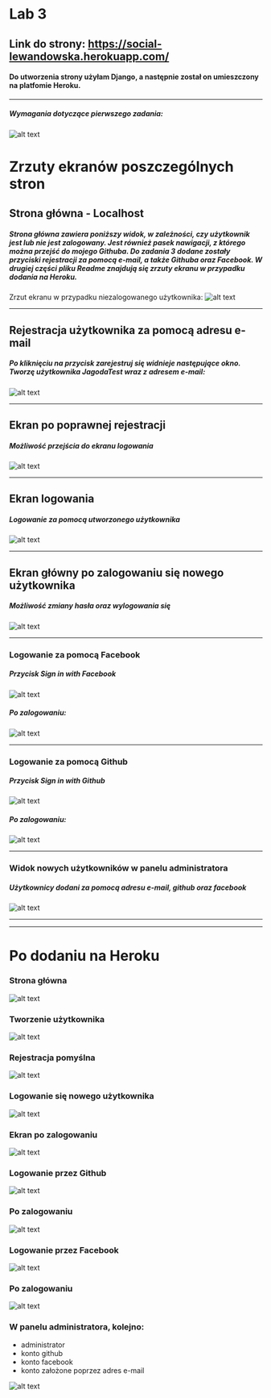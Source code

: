 # Lab 3

## Link do strony: https://social-lewandowska.herokuapp.com/ 
#### Do utworzenia strony użyłam Django, a następnie został on umieszczony na platfomie Heroku. 


---
####
##### Wymagania dotyczące pierwszego zadania:
####

![alt text](https://i.imgur.com/WAgSdJb.png)

# Zrzuty ekranów poszczególnych stron

## Strona główna - Localhost

##### Strona główna zawiera poniższy widok, w zależności, czy użytkownik jest lub nie jest zalogowany. Jest również pasek nawigacji, z którego można przejść do mojego Githuba. Do zadania 3 dodane zostały przyciski rejestracji za pomocą e-mail, a także Githuba oraz Facebook. W drugiej części pliku Readme znajdują się zrzuty ekranu w przypadku dodania na Heroku.
####

Zrzut ekranu w przypadku niezalogowanego użytkownika:
![alt text](https://i.imgur.com/5kNSvBh.png)  



---
## Rejestracja użytkownika za pomocą adresu e-mail
##### Po kliknięciu na przycisk zarejestruj się widnieje następujące okno. Tworzę użytkownika **JagodaTest wraz z adresem e-mail**:
####

![alt text](https://i.imgur.com/gDeckDs.png)  


---
## Ekran po poprawnej rejestracji
##### Możliwość przejścia do ekranu logowania
####

![alt text](https://i.imgur.com/1c5DzDT.png)  



---
## Ekran logowania
##### Logowanie za pomocą utworzonego użytkownika

![alt text](https://i.imgur.com/0qBexoO.png)


---
## Ekran główny po zalogowaniu się nowego użytkownika
##### Możliwość zmiany hasła oraz wylogowania się

![alt text](https://i.imgur.com/tHFFeGX.png)  


---
### Logowanie za pomocą Facebook
##### Przycisk Sign in with Facebook

![alt text](https://i.imgur.com/muSB8Hv.png)  

##### Po zalogowaniu:

![alt text](https://i.imgur.com/49gpdQD.png)  


---
### Logowanie za pomocą Github
##### Przycisk Sign in with Github

![alt text](https://i.imgur.com/aSYRTXg.png)  

##### Po zalogowaniu:

![alt text](https://i.imgur.com/eel3sQj.png)  


---
### Widok nowych użytkowników w panelu administratora
##### Użytkownicy dodani za pomocą adresu e-mail, github oraz facebook

![alt text](https://i.imgur.com/yFKFuZ7.png)  


---
---

# Po dodaniu na Heroku


### Strona główna
![alt text](https://i.imgur.com/6BWNsHj.png)  


### Tworzenie użytkownika
![alt text](https://i.imgur.com/jtTOTfI.png)  


### Rejestracja pomyślna
![alt text](https://i.imgur.com/fAtBo5r.png)    


### Logowanie się nowego użytkownika
![alt text](https://i.imgur.com/HMi2LC7.png)    


### Ekran po zalogowaniu
![alt text](https://i.imgur.com/xNmSyZM.png)    


### Logowanie przez **Github**
![alt text](https://i.imgur.com/ztMO7nc.png)    


### Po zalogowaniu
![alt text](https://i.imgur.com/r38Nlpw.png)    


### Logowanie przez **Facebook**
![alt text](https://i.imgur.com/gkYFMlR.png)    


### Po zalogowaniu
![alt text](https://i.imgur.com/Co98n4B.png)  


### W panelu administratora, kolejno:

- administrator
- konto github
- konto facebook
- konto założone poprzez adres e-mail

![alt text](https://i.imgur.com/vwbnVUu.png)
